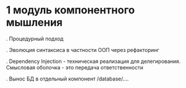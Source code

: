 # 1 модуль компонентного мышления

. Процедурный подход

. Эволюция синтаксиса в частности ООП через рефакторинг

. Dependency Injection - техническая реализация для делегирования. Cмысловая оболочка - это передача ответственности

. Вынос БД в отдельный компонент /database/.... 